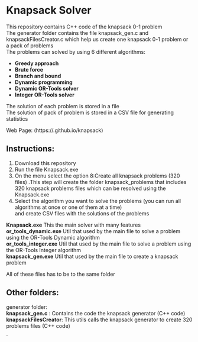 
# Knapsack Solver
This repository contains C++ code of the knapsack 0-1 problem <br/>
The generator folder contains the file knapsack_gen.c and knapsackFilesCreator.c which help us create one knapsack 0-1 problem or a pack of problems<br/>
The problems can solved by using 6 different algorithms: <br/>

- **Greedy approach**<br/>
- **Brute force**<br/>
- **Branch and bound**<br/>
- **Dynamic programming**<br/>
- **Dynamic OR-Tools solver**<br/>
- **Integer OR-Tools solver**<br/>

The solution of each problem is stored in a file<br/>
The solution of pack of problem is stored in a CSV file for generating statistics<br/>

Web Page: (https://.github.io/knapsack)
## Instructions:
1. Download this repository
2. Run the file Knapsack.exe
3. On the menu select the option 8:Create all knapsack problems (320 files)
   .This step will create the folder knapsack_problems that includes 320 knapsack problems files which can be resolved using the Knapsack.exe
4. Select the algorithm you want to solve the problems (you can run all algorithms at once or one of them at a time)   
   and create CSV files with the solutions of the problems   

**Knapsack.exe**          This the main solver with many features<br/>
**or_tools_dynamic.exe**  Util that used by the main file to solve a problem using the OR-Tools Dynamic algorithm<br/>
**or_tools_integer.exe**  Util that used by the main file to solve a problem using the OR-Tools Integer algorithm<br/>
**knapsack_gen.exe**      Util that used by the main file to create a knapsack problem<br/>

All of these files has to be to the same folder<br/>

## Other folders:
generator folder: <br/>
    **knapsack_gen.c**      : Contains the code the knapsack generator (C++ code)<br/>
    **knapsackFilesCreator**: This utils calls the knapsack generator to create 320 problems files (C++ code)<br/>
   




`


